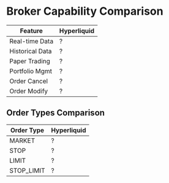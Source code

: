 # Broker Capability Comparison

| Feature | Hyperliquid |
|---------|----------|
| Real-time Data | ? |
| Historical Data | ? |
| Paper Trading | ? |
| Portfolio Mgmt | ? |
| Order Cancel | ? |
| Order Modify | ? |

## Order Types Comparison

| Order Type | Hyperliquid |
|------------|----------|
| MARKET | ? |
| STOP | ? |
| LIMIT | ? |
| STOP_LIMIT | ? |
